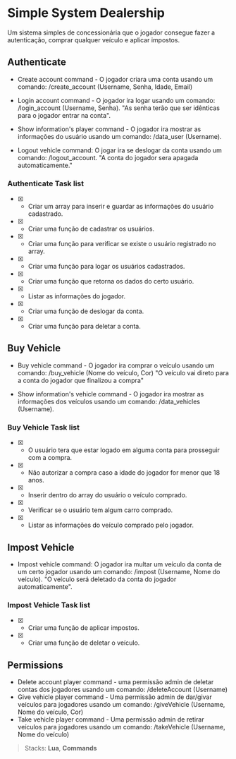 # Simple System Dealership

Um sistema simples de concessionária que o jogador consegue fazer a autenticação, comprar qualquer veículo e aplicar impostos.

## Authenticate

- Create account command - O jogador criara uma conta usando um comando: /create_account (Username, Senha, Idade, Email)

- Login account command - O jogador ira logar usando um comando: /login_account (Username, Senha).
  "As senha terão que ser idênticas para o jogador entrar na conta".

- Show information's player command - O jogador ira mostrar as informações do usuário usando um comando: /data_user (Username).

- Logout vehicle command: O jogar ira se deslogar da conta usando um comando: /logout_account.
  "A conta do jogador sera apagada automaticamente."

### Authenticate Task list

- [x] - Criar um array para inserir e guardar as informações do usuário cadastrado.
- [x] - Criar uma função de cadastrar os usuários.
- [x] - Criar uma função para verificar se existe o usuário registrado no array.
- [x] - Criar uma função para logar os usuários cadastrados.
- [x] - Criar uma função que retorna os dados do certo usuário.
- [x] - Listar as informações do jogador.
- [x] - Criar uma função de deslogar da conta.
- [x] - Criar uma função para deletar a conta.

## Buy Vehicle

- Buy vehicle command - O jogador ira comprar o veículo usando um comando: /buy_vehicle (Nome do veículo, Cor)
  "O veículo vai direto para a conta do jogador que finalizou a compra"

- Show information's vehicle command - O jogador ira mostrar as informações dos veículos usando um comando: /data_vehicles (Username).

### Buy Vehicle Task list

- [x] - O usuário tera que estar logado em alguma conta para prosseguir com a compra.
- [x] - Não autorizar a compra caso a idade do jogador for menor que 18 anos.
- [x] - Inserir dentro do array do usuário o veículo comprado.
- [x] - Verificar se o usuário tem algum carro comprado.
- [x] - Listar as informações do veículo comprado pelo jogador.

## Impost Vehicle

- Impost vehicle command: O jogador ira multar um veículo da conta de um certo jogador usando um comando: /impost (Username, Nome do veículo).
  "O veículo será deletado da conta do jogador automaticamente".

### Impost Vehicle Task list

- [x] - Criar uma função de aplicar impostos.
- [x] - Criar uma função de deletar o veículo.

## Permissions

- Delete account player command - uma permissão admin de deletar contas dos jogadores usando um comando: /deleteAccount (Username)
- Give vehicle player command - Uma permissão admin de dar/givar veículos para jogadores usando um comando: /giveVehicle (Username, Nome do veículo, Cor)
- Take vehicle player command - Uma permissão admin de retirar veículos para jogadores usando um comando: /takeVehicle (Username, Nome do veículo)

> Stacks: **Lua**, **Commands**

